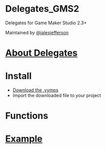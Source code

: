 # Delegates_GMS2
Delegates for Game Maker Studio 2.3+

Maintained by [@jalesjefferson](https://twitter.com/JalesJefferson)

# [About Delegates](https://docs.microsoft.com/en-us/dotnet/csharp/programming-guide/delegates/)

# Install 
- [Download the .yymps](https://github.com/JeffersonJales/Delegates_GMS2/releases/download/1.0.0/Delegates.yymps)
- Import the downloaded file to your project 

# Functions

# [Example](https://github.com/JeffersonJales/Delegates_GMS2/releases/download/1.0.0/Delegates.yymps)

